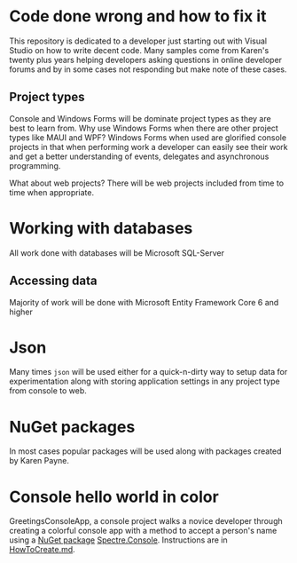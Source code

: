 # Code done wrong and how to fix it

This repository is dedicated to a developer just starting out with Visual Studio on how to write decent code. Many samples come from Karen's twenty plus years helping developers asking questions in online developer forums and by in some cases not responding but make note of these cases.

## Project types

Console and Windows Forms will be dominate project types as they are best to learn from. Why use Windows Forms when there are other project types like MAUI and WPF? Windows Forms when used are glorified console projects in that when performing work a developer can easily see their work and get a better understanding of events, delegates and asynchronous programming.

What about web projects? There will be web projects included from time to time when appropriate.

# Working with databases

All work done with databases will be Microsoft SQL-Server

## Accessing data

Majority of work will be done with Microsoft Entity Framework Core 6 and higher

# Json

Many times `json` will be used either for a quick-n-dirty way to setup data for experimentation along with storing application settings in any project type from console to web.

# NuGet packages

In most cases popular packages will be used along with packages created by Karen Payne.


# Console hello world in color

GreetingsConsoleApp, a console project walks a novice developer through creating a colorful console app with a method to accept a person's name using a [NuGet package](https://www.nuget.org/packages/Spectre.Console/0.45.1-preview.0.28) [Spectre.Console](https://spectreconsole.net/). Instructions are in [HowToCreate.md](GreetingsConsoleApp/HowToCreate.md).







